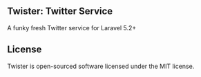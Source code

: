 ## Twister: Twitter Service
A funky fresh Twitter service for Laravel 5.2+

## License
Twister is open-sourced software licensed under the MIT license.
